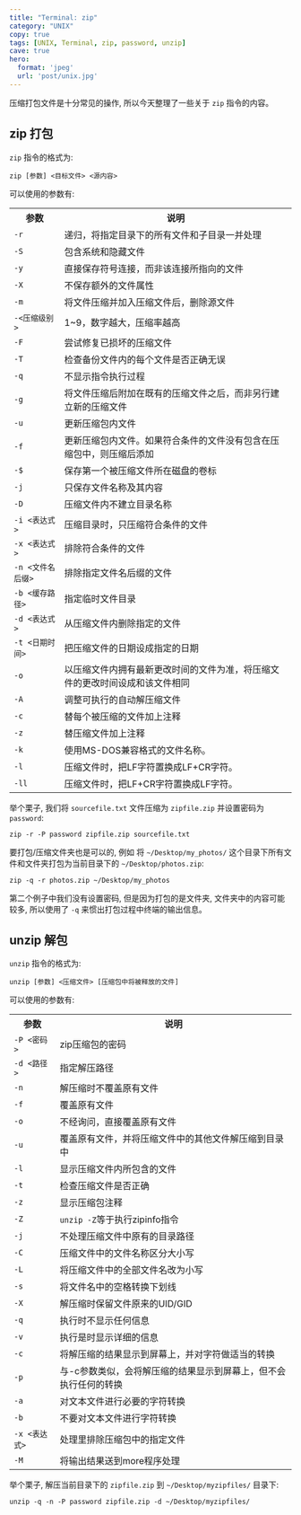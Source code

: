 ```yaml
---
title: "Terminal: zip"
category: "UNIX"
copy: true
tags: [UNIX, Terminal, zip, password, unzip]
cave: true
hero:
  format: 'jpeg'
  url: 'post/unix.jpg'
---
```

压缩打包文件是十分常见的操作, 所以今天整理了一些关于 `zip` 指令的内容。

## zip 打包

`zip` 指令的格式为:

```console
zip [参数] <目标文件> <源内容>
```

可以使用的参数有:

<table>
    <tr>
        <th>参数</th>
        <th>说明</th>
    </tr>
    <tr>
        <td><code>-r</code></td>
        <td>递归，将指定目录下的所有文件和子目录一并处理
        </td>
    </tr>
    <tr>
        <td><code>-S</code></td>
        <td>包含系统和隐藏文件
        </td>
    </tr>
    <tr>
        <td><code>-y</code></td>
        <td>直接保存符号连接，而非该连接所指向的文件
        </td>
    </tr>
    <tr>
        <td><code>-X</code></td>
        <td>不保存额外的文件属性
        </td>
    </tr>
    <tr>
        <td><code>-m</code></td>
        <td>将文件压缩并加入压缩文件后，删除源文件
        </td>
    </tr>
    <tr>
        <td><code>-<压缩级别></code></td>
        <td>1~9，数字越大，压缩率越高
        </td>
    </tr>
    <tr>
        <td><code>-F</code></td>
        <td>尝试修复已损坏的压缩文件
        </td>
    </tr>
    <tr>
        <td><code>-T</code></td>
        <td>检查备份文件内的每个文件是否正确无误
        </td>
    </tr>
    <tr>
        <td><code>-q</code></td>
        <td>不显示指令执行过程
        </td>
    </tr>
    <tr>
        <td><code>-g</code></td>
        <td>将文件压缩后附加在既有的压缩文件之后，而非另行建立新的压缩文件
        </td>
    </tr>
    <tr>
        <td><code>-u</code></td>
        <td>更新压缩包内文件
        </td>
    </tr>
    <tr>
        <td><code>-f</code></td>
        <td>更新压缩包内文件。如果符合条件的文件没有包含在压缩包中，则压缩后添加
        </td>
    </tr>
    <tr>
        <td><code>-$</code></td>
        <td>保存第一个被压缩文件所在磁盘的卷标
        </td>
    </tr>
    <tr>
        <td><code>-j</code></td>
        <td>只保存文件名称及其内容
        </td>
    </tr>
    <tr>
        <td><code>-D</code></td>
        <td>压缩文件内不建立目录名称
        </td>
    </tr>
    <tr>
        <td><code>-i <表达式></code></td>
        <td>压缩目录时，只压缩符合条件的文件
        </td>
    </tr>
    <tr>
        <td><code>-x <表达式></code></td>
        <td>排除符合条件的文件
        </td>
    </tr>
    <tr>
        <td><code>-n <文件名后缀></code></td>
        <td>排除指定文件名后缀的文件
        </td>
    </tr>
    <tr>
        <td><code>-b <缓存路径></code></td>
        <td>指定临时文件目录
        </td>
    </tr>
    <tr>
        <td><code>-d <表达式></code></td>
        <td>从压缩文件内删除指定的文件
        </td>
    </tr>
    <tr>
        <td><code>-t <日期时间></code></td>
        <td>把压缩文件的日期设成指定的日期
        </td>
    </tr>
    <tr>
        <td><code>-o</code></td>
        <td>以压缩文件内拥有最新更改时间的文件为准，将压缩文件的更改时间设成和该文件相同
        </td>
    </tr>
    <tr>
        <td><code>-A</code></td>
        <td>调整可执行的自动解压缩文件
        </td>
    </tr>
    <tr>
        <td><code>-c</code></td>
        <td>替每个被压缩的文件加上注释
        </td>
    </tr>
    <tr>
        <td><code>-z</code></td>
        <td>替压缩文件加上注释
        </td>
    </tr>
    <tr>
        <td><code>-k</code></td>
        <td>使用MS-DOS兼容格式的文件名称。
        </td>
    </tr>
    <tr>
        <td><code>-l</code></td>
        <td>压缩文件时，把LF字符置换成LF+CR字符。
        </td>
    </tr>
    <tr>
        <td><code>-ll</code></td>
        <td>压缩文件时，把LF+CR字符置换成LF字符。
        </td>
    </tr>
</table>

举个栗子, 我们将 `sourcefile.txt` 文件压缩为 `zipfile.zip` 并设置密码为 `password`:

```console
zip -r -P password zipfile.zip sourcefile.txt
```

要打包/压缩文件夹也是可以的, 例如 将 `~/Desktop/my_photos/` 这个目录下所有文件和文件夹打包为当前目录下的 `~/Desktop/photos.zip`:

```console
zip -q -r photos.zip ~/Desktop/my_photos
```

第二个例子中我们没有设置密码, 但是因为打包的是文件夹, 文件夹中的内容可能较多, 所以使用了 `-q` 来惯出打包过程中终端的输出信息。

## unzip 解包

`unzip` 指令的格式为:

```console
unzip [参数] <压缩文件> [压缩包中将被释放的文件]
```

可以使用的参数有:

<table>
    <tr>
        <th>参数</th>
        <th>说明</th>
    </tr>
    <tr>
        <td><code>-P <密码></code></td>
        <td>zip压缩包的密码</td>
    </tr>
    <tr>
        <td><code>-d <路径></code></td>
        <td>指定解压路径</td>
    </tr>
    <tr>
        <td><code>-n</code></td>
        <td>解压缩时不覆盖原有文件</td>
    </tr>
    <tr>
        <td><code>-f</code></td>
        <td>覆盖原有文件</td>
    </tr>
    <tr>
        <td><code>-o</code></td>
        <td>不经询问，直接覆盖原有文件</td>
    </tr>
    <tr>
        <td><code>-u</code></td>
        <td>覆盖原有文件，并将压缩文件中的其他文件解压缩到目录中</td>
    </tr>
    <tr>
        <td><code>-l</code></td>
        <td>显示压缩文件内所包含的文件</td>
    </tr>
    <tr>
        <td><code>-t</code></td>
        <td>检查压缩文件是否正确</td>
    </tr>
    <tr>
        <td><code>-z</code></td>
        <td>显示压缩包注释</td>
    </tr>
    <tr>
        <td><code>-Z</code></td>
        <td><code>unzip -Z</code>等于执行zipinfo指令</td>
    </tr>
    <tr>
        <td><code>-j</code></td>
        <td>不处理压缩文件中原有的目录路径</td>
    </tr>
    <tr>
        <td><code>-C</code></td>
        <td>压缩文件中的文件名称区分大小写</td>
    </tr>
    <tr>
        <td><code>-L</code></td>
        <td>将压缩文件中的全部文件名改为小写</td>
    </tr>
    <tr>
        <td><code>-s</code></td>
        <td>将文件名中的空格转换下划线</td>
    </tr>
    <tr>
        <td><code>-X</code></td>
        <td>解压缩时保留文件原来的UID/GID</td>
    </tr>
    <tr>
        <td><code>-q</code></td>
        <td>执行时不显示任何信息</td>
    </tr>
    <tr>
        <td><code>-v</code></td>
        <td>执行是时显示详细的信息</td>
    </tr>
    <tr>
        <td><code>-c</code></td>
        <td>将解压缩的结果显示到屏幕上，并对字符做适当的转换</td>
    </tr>
    <tr>
        <td><code>-p</code></td>
        <td>与-c参数类似，会将解压缩的结果显示到屏幕上，但不会执行任何的转换</td>
    </tr>
    <tr>
        <td><code>-a</code></td>
        <td>对文本文件进行必要的字符转换</td>
    </tr>
    <tr>
        <td><code>-b</code></td>
        <td>不要对文本文件进行字符转换</td>
    </tr>
    <tr>
        <td><code>-x <表达式></code></td>
        <td>处理里排除压缩包中的指定文件</td>
    </tr>
    <tr>
        <td><code>-M</code></td>
        <td>将输出结果送到more程序处理</td>
    </tr>
</table>

举个栗子, 解压当前目录下的 `zipfile.zip` 到 `~/Desktop/myzipfiles/` 目录下:

```console
unzip -q -n -P password zipfile.zip -d ~/Desktop/myzipfiles/
```
